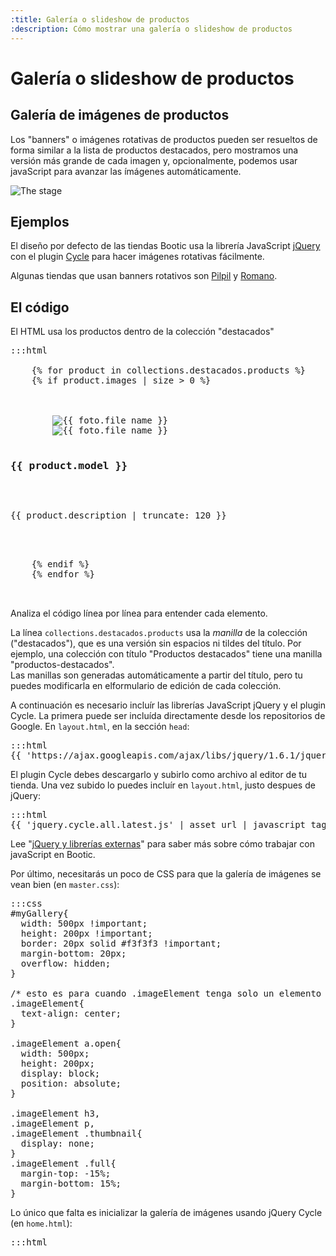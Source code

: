 ```yaml
---
:title: Galería o slideshow de productos
:description: Cómo mostrar una galería o slideshow de productos
---
```


# Galería o slideshow de productos

<h2 id="galerias">Galería de imágenes de productos</h2>

Los "banners" o imágenes rotativas de productos pueden ser resueltos de forma similar a la lista de productos destacados, pero mostramos una versión más grande de cada imagen y, opcionalmente, podemos usar javaScript para avanzar las ímágenes automáticamente.

<img src="<%= img('/img/themes/the_stage.png').thumb('640x').url %>" alt="The stage" />

## Ejemplos

El diseño por defecto de las tiendas Bootic usa la librería JavaScript [jQuery](http://jquery.com/) con el plugin [Cycle](http://jquery.malsup.com/cycle/) para hacer imágenes rotativas fácilmente.

Algunas tiendas que usan banners rotativos son [Pilpil](http://www.pilpil.cl) y [Romano](http://www.romano.cl).

## El código

El HTML usa los productos dentro de la colección "destacados"

<pre>:::html
<div id="myGallery">
    {% for product in collections.destacados.products %}
    {% if product.images | size > 0 %}
      <div class="imageElement">
        <a href="{{ product.url }}" title="Ver m&aacute;s" class="open"></a>
        <img src="{{ product.first_image.medium }}" class="full" alt="{{ foto.file_name }}" />
        <img src="{{ product.first_image.thumbnail }}" class="thumbnail" alt="{{ foto.file_name }}" />
        <h3>{{ product.model }}</h3>
        <p>{{ product.description | truncate: 120 }}</p>
      </div>
    {% endif %}
    {% endfor %}
  </div><!-- /myGallery -->
</pre>

Analiza el código línea por línea para entender cada elemento.

<div class="tip">
  La línea <code>collections.destacados.products</code> usa la <em>manilla</em> de la colección ("destacados"), que es una versión sin espacios ni tildes del título. Por ejemplo, una colección con título "Productos destacados" tiene una manilla "productos-destacados".<br />
  Las manillas son generadas automáticamente a partir del título, pero tu puedes modificarla en elformulario de edición de cada colección.
</div>

A continuación es necesario incluír las librerías JavaScript jQuery y el plugin Cycle. La primera puede ser incluída directamente desde los repositorios de Google. En <code>layout.html</code>, en la sección <code>head</code>:

<pre>:::html
{{ 'https://ajax.googleapis.com/ajax/libs/jquery/1.6.1/jquery.min.js' | javascript_tag }}
</pre>

El plugin Cycle debes descargarlo y subirlo como archivo al editor de tu tienda. Una vez subido lo puedes incluír en <code>layout.html</code>, justo despues de jQuery:

<pre>:::html
{{ 'jquery.cycle.all.latest.js' | asset_url | javascript_tag }}
</pre>

<div class="tip">
  Lee "<a href="/es/themes/librerias_externas">jQuery y librerías externas</a>" para saber más sobre cómo trabajar con javaScript en Bootic.
</div>

Por último, necesitarás un poco de CSS para que la galería de imágenes se vean bien (en <code>master.css</code>):

<pre>:::css
#myGallery{
  width: 500px !important;
  height: 200px !important;
  border: 20px solid #f3f3f3 !important;
  margin-bottom: 20px;
  overflow: hidden;
}

/* esto es para cuando .imageElement tenga solo un elemento */
.imageElement{
  text-align: center;
}

.imageElement a.open{
  width: 500px;
  height: 200px;
  display: block;
  position: absolute;
}

.imageElement h3,
.imageElement p,
.imageElement .thumbnail{
  display: none;
}
.imageElement .full{
  margin-top: -15%;
  margin-bottom: 15%;
}
</pre>

Lo único que falta es inicializar la galería de imágenes usando jQuery Cycle (en <code>home.html</code>):

<pre>:::html
<script type='text/javascript' charset='utf-8'>
  $(function () {
    $('#myGallery').cycle({
      fx: 'fade' // choose your transition type, ex: fade, scrollUp, shuffle, etc...
    });
  });
</script>
</pre>
